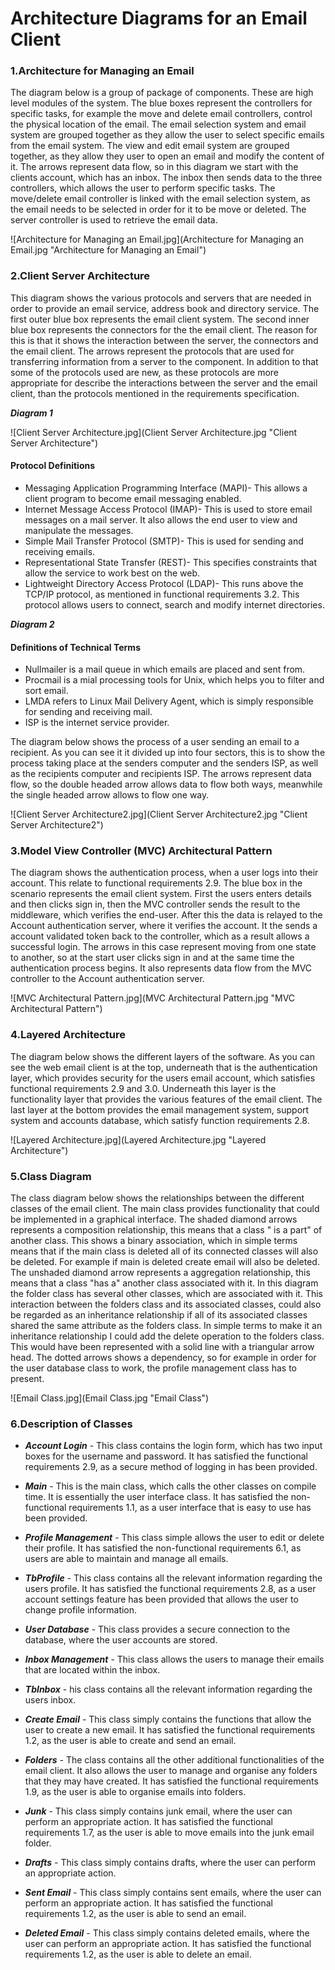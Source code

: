 # Architecture Diagrams for an Email Client 

### 1.Architecture for Managing an Email

The diagram below is a group of package of components. These are high level modules of the system.  The blue boxes represent the controllers for specific tasks, for example the move and delete email controllers, control the physical location of the email. The email selection system and email system are grouped together as they allow the user to select specific emails from the email system. The view and edit email system are grouped together, as they allow they user to open an email and modify the content of it. The arrows represent data flow, so in this diagram we start with the clients account, which has an inbox. The inbox then sends data to the three controllers, which allows the user to perform specific tasks. The move/delete email controller is linked with the email selection system, as the email needs to be selected in order for it to be move or deleted. The server controller is used to retrieve the email data. 
 
![Architecture for Managing an Email.jpg](Architecture for Managing an Email.jpg "Architecture for Managing an Email")   


### 2.Client Server Architecture 

This diagram shows the various protocols and servers that are needed in order to provide an email service, address book and directory service. The first outer blue box represents the email client system. The second inner blue box represents the connectors for the the email client. The reason for this is that it shows the interaction between the server, the connectors and the email client. The arrows represent the protocols that are used for transferring information from a server to the component. In addition to that some of the protocols used are new, as these protocols are more appropriate for describe the interactions between the server and the email client, than the protocols mentioned in the requirements specification.

     
**_Diagram 1_**

![Client Server Architecture.jpg](Client Server Architecture.jpg "Client Server Architecture") 

#### Protocol Definitions
- Messaging Application Programming Interface (MAPI)- This allows a client program to become email messaging enabled. 
- Internet Message Access Protocol (IMAP)- This is used to store email messages on a mail server. It also allows the end user to view and manipulate the messages. 
- Simple Mail Transfer Protocol (SMTP)- This is used for sending and receiving emails. 
- Representational State Transfer (REST)- This specifies constraints that allow the service to work best on the web. 
- Lightweight Directory Access Protocol (LDAP)- This runs above the TCP/IP protocol, as mentioned in functional requirements 3.2. This protocol allows users to connect, search and modify internet directories.  


**_Diagram 2_**


#### Definitions of Technical Terms
- Nullmailer is a mail queue in which emails are placed and sent from.  
- Procmail is a mial processing tools for Unix, which helps you to filter and sort email. 
- LMDA refers to Linux Mail Delivery Agent, which is simply responsible  for sending and receiving mail.
- ISP is the internet service provider.

The diagram below shows the process of a user sending an email to a recipient. As you can see it it divided up into four sectors, this is to show the process taking place at the senders computer and the senders ISP, as well as the recipients computer and recipients ISP. The arrows represent data flow, so the double headed arrow allows data to flow both ways, meanwhile the single headed arrow allows to flow one way.   
 
![Client Server Architecture2.jpg](Client Server Architecture2.jpg "Client Server Architecture2") 



### 3.Model View Controller (MVC) Architectural Pattern 

The diagram shows the authentication process, when a user logs into their account. This relate to functional requirements 2.9. The blue box in the scenario represents the email client system. First the users enters details and then clicks sign in, then the MVC controller sends the result to the middleware, which verifies the end-user. After this the data is relayed to the Account authentication server, where it verifies the account. It the sends a account validated token back to the controller, which as a result allows a successful login. The arrows in this case represent moving from one state to another, so at the start user clicks sign in and at the same time the authentication process begins. It also represents data flow from the MVC controller to the Account authentication server.      

![MVC Architectural Pattern.jpg](MVC Architectural Pattern.jpg "MVC Architectural Pattern")


### 4.Layered Architecture

The diagram below shows the different layers of the software. As you can see the web email client is at the top, underneath that is the authentication layer, which provides security for the users email account, which satisfies functional requirements 2.9 and 3.0. Underneath this layer is the functionality layer that provides the various features of the email client. The last layer at the bottom provides the email management system, support system and accounts database, which satisfy function requirements 2.8.

![Layered Architecture.jpg](Layered Architecture.jpg "Layered Architecture")



### 5.Class Diagram


The class diagram below shows the relationships between the different classes of the email client. The main class provides functionality that could be implemented in a graphical interface. The shaded diamond arrows represents a composition relationship, this means that a class " is a part" of another class. This shows a binary association, which in simple terms means that if the main class is deleted all of its connected classes will also be deleted. For example if main is deleted create email will also be deleted. The unshaded diamond arrow represents a aggregation relationship, this means that a class "has a" another class associated with it. In this diagram the folder class has several other classes, which are associated with it. This interaction between the folders class and its associated classes, could also be regarded as an inheritance relationship if all of its associated classes shared the same attribute as the folders class. In simple terms to make it an inheritance relationship I could add the delete operation to the folders class. This would have been represented with a solid line with a triangular arrow head. The dotted arrows shows a dependency, so for example in order for the user database class to work, the profile management class has to present.            

![Email Class.jpg](Email Class.jpg "Email Class")


### 6.Description of Classes

- **_Account Login_** - This class contains the login form, which has two  input boxes for the username and password. It has satisfied the functional requirements 2.9, as a secure method of logging in has been provided. 

- **_Main_** - This is the main class, which calls the other classes on compile time. It is essentially the user interface class. It has satisfied the non-functional requirements 1.1, as a user interface that is easy to use has been provided. 

- **_Profile Management_** - This class simple allows the user to edit or delete their profile. It has satisfied the non-functional requirements 6.1, as users are able to maintain and manage all emails. 


- **_TbProfile_** - This class contains all the relevant information regarding the users profile. It has satisfied the functional requirements 2.8, as a user account settings feature has been provided that allows the user to change profile information.  

- **_User Database_** - This class provides a secure connection to the database, where the user accounts are stored. 

- **_Inbox Management_** - This class allows the users to manage their emails that are located within the inbox.

- **_TbInbox_** - his class contains all the relevant information regarding the users inbox. 

- **_Create Email_** - This class simply contains the functions that allow the user to create a new email. It has satisfied the functional requirements 1.2, as  the user is able to create and send an email.
 
- **_Folders_** - The class contains all the other additional functionalities of the email client. It also allows the user to manage and organise any folders that they may have created. It has satisfied the functional requirements 1.9, as  the user is able to organise emails into folders. 

- **_Junk_** - This class simply contains junk email, where the user can perform an appropriate action. It has satisfied the functional requirements 1.7, as  the user is able to move emails into the junk email folder. 

- **_Drafts_** - This class simply contains drafts, where the user can perform an appropriate action.

- **_Sent Email_** - This class simply contains sent emails, where the user can perform an appropriate action. It has satisfied the functional requirements 1.2, as  the user is able to send an email.

- **_Deleted Email_** - This class simply contains deleted emails, where the user can perform an appropriate action. It has satisfied the functional requirements 1.2, as  the user is able to delete an email.

